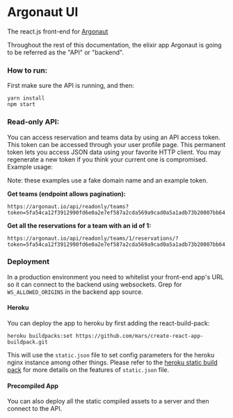 # Argonaut UI

The react.js front-end for [Argonaut](https://github.com/qubbit/argonaut)

Throughout the rest of this documentation, the elixir app Argonaut is going to be referred as the "API" or "backend".

### How to run:

First make sure the API is running, and then:

```
yarn install
npm start
```

### Read-only API:

You can access reservation and teams data by using an API access token. This token can be accessed through your user profile page. This permanent token lets you access JSON data using your favorite HTTP client. You may regenerate a new token if you think your current one is compromised. Example usage:

Note: these examples use a fake domain name and an example token.

**Get teams (endpoint allows pagination):**

```
https://argonaut.io/api/readonly/teams?token=5fa54ca12f3912990fd6e0a2e7ef587a2cda569a9cad0a5a1adb73b20007bb64
```

**Get all the reservations for a team with an id of 1:**

```
https://argonaut.io/api/readonly/teams/1/reservations/?token=5fa54ca12f3912990fd6e0a2e7ef587a2cda569a9cad0a5a1adb73b20007bb64
```


### Deployment

In a production environment you need to whitelist your front-end app's URL so it can connect to the backend using websockets. Grep for `WS_ALLOWED_ORIGINS` in the backend app source.

#### Heroku
You can deploy the app to heroku by first adding the react-build-pack:

```
heroku buildpacks:set https://github.com/mars/create-react-app-buildpack.git
```

This will use the `static.json` file to set config parameters for the heroku nginx instance among other things. Please refer to the [heroku static build pack](https://github.com/heroku/heroku-buildpack-static) for more details on the features of `static.json` file.

#### Precompiled App
You can also deploy all the static compiled assets to a server and then connect to the API.

